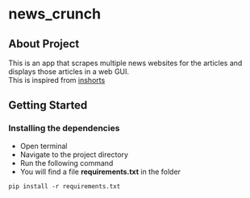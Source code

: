 # news_crunch

## About Project

This is an app that scrapes multiple news websites for the articles and displays those articles in a web GUI. \
This is inspired from [inshorts](https://m.inshorts.com/en/read)

## Getting Started
### Installing the dependencies
- Open terminal
- Navigate to the project directory
- Run the following command
- You will find a file **requirements.txt** in the folder

```
pip install -r requirements.txt
```
